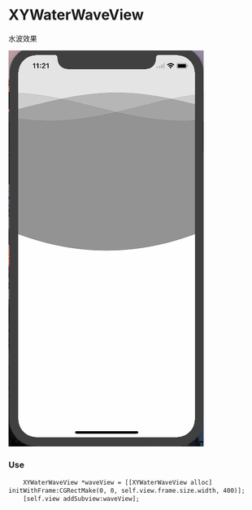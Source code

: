# XYWaterWaveView
水波效果

![image](https://github.com/XY-Wing/XYWaterWaveView/blob/master/GIF/waterWave.gif)

### Use
```Objc
    XYWaterWaveView *waveView = [[XYWaterWaveView alloc] initWithFrame:CGRectMake(0, 0, self.view.frame.size.width, 400)];
    [self.view addSubview:waveView];
```
